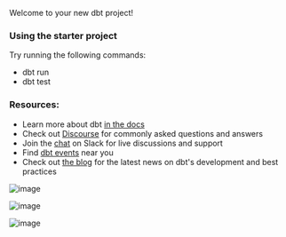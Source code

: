 Welcome to your new dbt project!

### Using the starter project

Try running the following commands:
- dbt run
- dbt test


### Resources:
- Learn more about dbt [in the docs](https://docs.getdbt.com/docs/introduction)
- Check out [Discourse](https://discourse.getdbt.com/) for commonly asked questions and answers
- Join the [chat](https://community.getdbt.com/) on Slack for live discussions and support
- Find [dbt events](https://events.getdbt.com) near you
- Check out [the blog](https://blog.getdbt.com/) for the latest news on dbt's development and best practices


![image](https://github.com/user-attachments/assets/dc5880f7-e185-44ce-bf53-4eff6c91c548)

![image](https://github.com/user-attachments/assets/14b70f08-4b08-4e53-87c8-e8d36b64822e)

![image](https://github.com/user-attachments/assets/22792e3c-cb03-4dc4-ae19-ceae9d950119)


